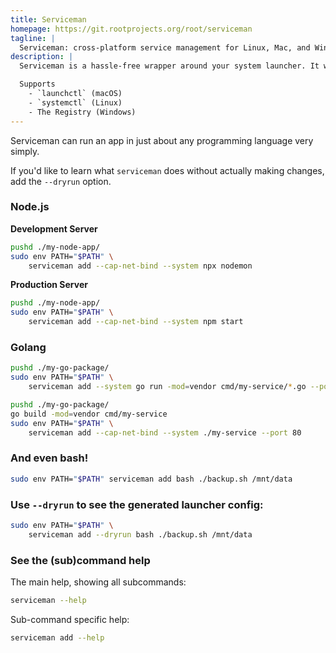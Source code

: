 ```yaml
---
title: Serviceman
homepage: https://git.rootprojects.org/root/serviceman
tagline: |
  Serviceman: cross-platform service management for Linux, Mac, and Windows.
description: |
  Serviceman is a hassle-free wrapper around your system launcher. It works with the default system launcher to make it easy to start _user_- and _system_-level services, such as webservers, backup scripts, network and system tools, etc.

  Supports
    - `launchctl` (macOS)
    - `systemctl` (Linux)
    - The Registry (Windows)
---
```


Serviceman can run an app in just about any programming language very simply.

If you'd like to learn what `serviceman` does without actually making changes,
add the `--dryrun` option.

### Node.js

**Development Server**

```bash
pushd ./my-node-app/
sudo env PATH="$PATH" \
    serviceman add --cap-net-bind --system npx nodemon
```

**Production Server**

```bash
pushd ./my-node-app/
sudo env PATH="$PATH" \
    serviceman add --cap-net-bind --system npm start
```

### Golang

```bash
pushd ./my-go-package/
sudo env PATH="$PATH" \
    serviceman add --system go run -mod=vendor cmd/my-service/*.go --port 3000
```

```bash
pushd ./my-go-package/
go build -mod=vendor cmd/my-service
sudo env PATH="$PATH" \
    serviceman add --cap-net-bind --system ./my-service --port 80
```

### And even bash!

```bash
sudo env PATH="$PATH" serviceman add bash ./backup.sh /mnt/data
```

### Use `--dryrun` to see the generated launcher config:

```bash
sudo env PATH="$PATH" \
    serviceman add --dryrun bash ./backup.sh /mnt/data
```

### See the (sub)command help

The main help, showing all subcommands:

```bash
serviceman --help
```

Sub-command specific help:

```bash
serviceman add --help
```
